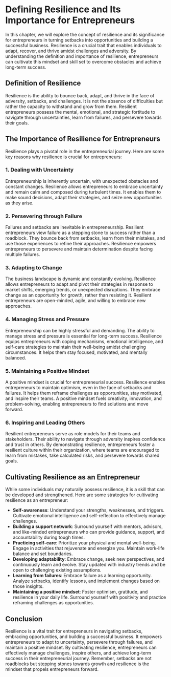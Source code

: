 Defining Resilience and Its Importance for Entrepreneurs
=================================================================

In this chapter, we will explore the concept of resilience and its significance for entrepreneurs in turning setbacks into opportunities and building a successful business. Resilience is a crucial trait that enables individuals to adapt, recover, and thrive amidst challenges and adversity. By understanding the definition and importance of resilience, entrepreneurs can cultivate this mindset and skill set to overcome obstacles and achieve long-term success.

Definition of Resilience
------------------------

Resilience is the ability to bounce back, adapt, and thrive in the face of adversity, setbacks, and challenges. It is not the absence of difficulties but rather the capacity to withstand and grow from them. Resilient entrepreneurs possess the mental, emotional, and strategic fortitude to navigate through uncertainties, learn from failures, and persevere towards their goals.

The Importance of Resilience for Entrepreneurs
----------------------------------------------

Resilience plays a pivotal role in the entrepreneurial journey. Here are some key reasons why resilience is crucial for entrepreneurs:

### 1. **Dealing with Uncertainty**

Entrepreneurship is inherently uncertain, with unexpected obstacles and constant changes. Resilience allows entrepreneurs to embrace uncertainty and remain calm and composed during turbulent times. It enables them to make sound decisions, adapt their strategies, and seize new opportunities as they arise.

### 2. **Persevering through Failure**

Failures and setbacks are inevitable in entrepreneurship. Resilient entrepreneurs view failure as a stepping stone to success rather than a roadblock. They bounce back from setbacks, learn from their mistakes, and use those experiences to refine their approaches. Resilience empowers entrepreneurs to persevere and maintain determination despite facing multiple failures.

### 3. **Adapting to Change**

The business landscape is dynamic and constantly evolving. Resilience allows entrepreneurs to adapt and pivot their strategies in response to market shifts, emerging trends, or unexpected disruptions. They embrace change as an opportunity for growth, rather than resisting it. Resilient entrepreneurs are open-minded, agile, and willing to embrace new approaches.

### 4. **Managing Stress and Pressure**

Entrepreneurship can be highly stressful and demanding. The ability to manage stress and pressure is essential for long-term success. Resilience equips entrepreneurs with coping mechanisms, emotional intelligence, and self-care strategies to maintain their well-being amidst challenging circumstances. It helps them stay focused, motivated, and mentally balanced.

### 5. **Maintaining a Positive Mindset**

A positive mindset is crucial for entrepreneurial success. Resilience enables entrepreneurs to maintain optimism, even in the face of setbacks and failures. It helps them reframe challenges as opportunities, stay motivated, and inspire their teams. A positive mindset fuels creativity, innovation, and problem-solving, enabling entrepreneurs to find solutions and move forward.

### 6. **Inspiring and Leading Others**

Resilient entrepreneurs serve as role models for their teams and stakeholders. Their ability to navigate through adversity inspires confidence and trust in others. By demonstrating resilience, entrepreneurs foster a resilient culture within their organization, where teams are encouraged to learn from mistakes, take calculated risks, and persevere towards shared goals.

Cultivating Resilience as an Entrepreneur
-----------------------------------------

While some individuals may naturally possess resilience, it is a skill that can be developed and strengthened. Here are some strategies for cultivating resilience as an entrepreneur:

* **Self-awareness**: Understand your strengths, weaknesses, and triggers. Cultivate emotional intelligence and self-reflection to effectively manage challenges.
* **Building a support network**: Surround yourself with mentors, advisors, and like-minded entrepreneurs who can provide guidance, support, and accountability during tough times.
* **Practicing self-care**: Prioritize your physical and mental well-being. Engage in activities that rejuvenate and energize you. Maintain work-life balance and set boundaries.
* **Developing adaptability**: Embrace change, seek new perspectives, and continuously learn and evolve. Stay updated with industry trends and be open to challenging existing assumptions.
* **Learning from failures**: Embrace failure as a learning opportunity. Analyze setbacks, identify lessons, and implement changes based on those insights.
* **Maintaining a positive mindset**: Foster optimism, gratitude, and resilience in your daily life. Surround yourself with positivity and practice reframing challenges as opportunities.

Conclusion
----------

Resilience is a vital trait for entrepreneurs in navigating setbacks, embracing opportunities, and building a successful business. It empowers entrepreneurs to adapt to uncertainty, persevere through failures, and maintain a positive mindset. By cultivating resilience, entrepreneurs can effectively manage challenges, inspire others, and achieve long-term success in their entrepreneurial journey. Remember, setbacks are not roadblocks but stepping stones towards growth and resilience is the mindset that propels entrepreneurs forward.
